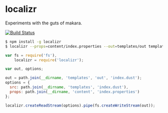 localizr
========

Experiments with the guts of makara.

[![Build Status](https://travis-ci.org/krakenjs/localizr.svg)](https://travis-ci.org/krakenjs/localizr)

```bash
$ npm install -g localizr
$ localizr --props=content/index.properties --out=templates/out templates/index.dust
```

```javascript
var fs = require('fs'),
    localizr = require('localizr');

var out, options;

out = path.join(__dirname, 'templates', 'out', 'index.dust');
options = {
  src: path.join(__dirname, 'templates', 'index.dust'),
  props: path.join(__dirname, 'content', 'index.properties')
};

localizr.createReadStream(options).pipe(fs.createWriteStream(out));
```
